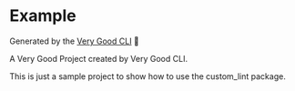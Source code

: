 # Example

Generated by the [Very Good CLI][very_good_cli_link] 🤖

A Very Good Project created by Very Good CLI.


This is just a sample project to show how to use the custom_lint package.

[very_good_cli_link]: https://github.com/VeryGoodOpenSource/very_good_cli
